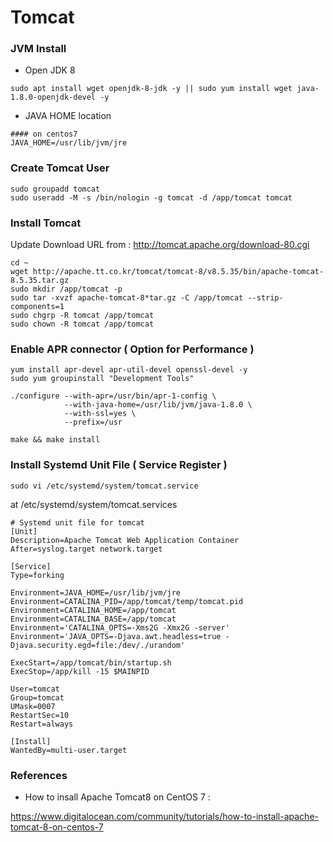 # Tomcat


### JVM Install

- Open JDK 8
~~~
sudo apt install wget openjdk-8-jdk -y || sudo yum install wget java-1.8.0-openjdk-devel -y
~~~

- JAVA HOME location
~~~
#### on centos7
JAVA_HOME=/usr/lib/jvm/jre

~~~

### Create Tomcat User
~~~
sudo groupadd tomcat
sudo useradd -M -s /bin/nologin -g tomcat -d /app/tomcat tomcat
~~~

### Install Tomcat

Update Download URL from : http://tomcat.apache.org/download-80.cgi
~~~
cd ~
wget http://apache.tt.co.kr/tomcat/tomcat-8/v8.5.35/bin/apache-tomcat-8.5.35.tar.gz
sudo mkdir /app/tomcat -p
sudo tar -xvzf apache-tomcat-8*tar.gz -C /app/tomcat --strip-components=1
sudo chgrp -R tomcat /app/tomcat
sudo chown -R tomcat /app/tomcat
~~~


### Enable APR connector ( Option for Performance )
~~~
yum install apr-devel apr-util-devel openssl-devel -y
sudo yum groupinstall "Development Tools"
~~~

~~~
./configure --with-apr=/usr/bin/apr-1-config \
            --with-java-home=/usr/lib/jvm/java-1.8.0 \
            --with-ssl=yes \
            --prefix=/usr

make && make install
~~~



### Install Systemd Unit File ( Service Register )

~~~
sudo vi /etc/systemd/system/tomcat.service
~~~

at /etc/systemd/system/tomcat.services
~~~
# Systemd unit file for tomcat
[Unit]
Description=Apache Tomcat Web Application Container
After=syslog.target network.target

[Service]
Type=forking

Environment=JAVA_HOME=/usr/lib/jvm/jre
Environment=CATALINA_PID=/app/tomcat/temp/tomcat.pid
Environment=CATALINA_HOME=/app/tomcat
Environment=CATALINA_BASE=/app/tomcat
Environment='CATALINA_OPTS=-Xms2G -Xmx2G -server'
Environment='JAVA_OPTS=-Djava.awt.headless=true -Djava.security.egd=file:/dev/./urandom'

ExecStart=/app/tomcat/bin/startup.sh
ExecStop=/app/kill -15 $MAINPID

User=tomcat
Group=tomcat
UMask=0007
RestartSec=10
Restart=always

[Install]
WantedBy=multi-user.target
~~~





### References
- How to insall Apache Tomcat8 on CentOS 7 :

https://www.digitalocean.com/community/tutorials/how-to-install-apache-tomcat-8-on-centos-7

